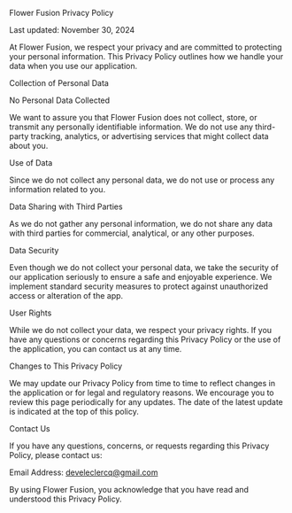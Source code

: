 Flower Fusion Privacy Policy

Last updated: November 30, 2024

At Flower Fusion, we respect your privacy and are committed to protecting your personal information. This Privacy Policy outlines how we handle your data when you use our application.

Collection of Personal Data

No Personal Data Collected

We want to assure you that Flower Fusion does not collect, store, or transmit any personally identifiable information. We do not use any third-party tracking, analytics, or advertising services that might collect data about you.

Use of Data

Since we do not collect any personal data, we do not use or process any information related to you.

Data Sharing with Third Parties

As we do not gather any personal information, we do not share any data with third parties for commercial, analytical, or any other purposes.

Data Security

Even though we do not collect your personal data, we take the security of our application seriously to ensure a safe and enjoyable experience. We implement standard security measures to protect against unauthorized access or alteration of the app.

User Rights

While we do not collect your data, we respect your privacy rights. If you have any questions or concerns regarding this Privacy Policy or the use of the application, you can contact us at any time.

Changes to This Privacy Policy

We may update our Privacy Policy from time to time to reflect changes in the application or for legal and regulatory reasons. We encourage you to review this page periodically for any updates. The date of the latest update is indicated at the top of this policy.

Contact Us

If you have any questions, concerns, or requests regarding this Privacy Policy, please contact us:

Email Address: develeclercq@gmail.com

By using Flower Fusion, you acknowledge that you have read and understood this Privacy Policy.
